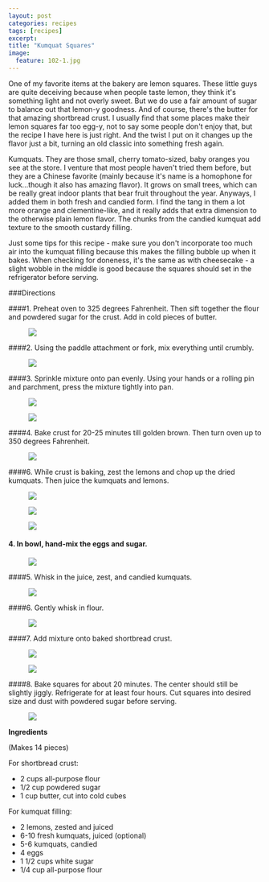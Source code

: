```yaml
---
layout: post
categories: recipes
tags: [recipes]
excerpt: 
title: "Kumquat Squares"
image:
  feature: 102-1.jpg
---
```


One of my favorite items at the bakery are lemon squares.  These little guys are quite deceiving because when people taste lemon, they think it's something light and not overly sweet.  But we do use a fair amount of sugar to balance out that lemon-y goodness.  And of course, there's the butter for that amazing shortbread crust.  I usually find that some places make their lemon squares far too egg-y, not to say some people don't enjoy that, but the recipe I have here is just right.  And the twist I put on it changes up the flavor just a bit, turning an old classic into something fresh again. 

Kumquats.  They are those small, cherry tomato-sized, baby oranges you see at the store.  I venture that most people haven't tried them before, but they are a Chinese favorite (mainly because it's name is a homophone for luck...though it also has amazing flavor).  It grows on small trees, which can be really great indoor plants that bear fruit throughout the year.  Anyways, I added them in both fresh and candied form.  I find the tang in them a lot more orange and clementine-like, and it really adds that extra dimension to the otherwise plain lemon flavor.  The chunks from the candied kumquat add texture to the smooth custardy filling. 

Just some tips for this recipe - make sure you don't incorporate too much air into the kumquat filling because this makes the filling bubble up when it bakes.  When checking for doneness, it's the same as with cheesecake - a slight wobble in the middle is good because the squares should set in the refrigerator before serving.


###Directions

####1. Preheat oven to 325 degrees Fahrenheit.  Then sift together the flour and powdered sugar for the crust.  Add in cold pieces of butter.  
<figure> <img src='/images/102-2.jpg'> </figure>

####2. Using the paddle attachment or fork, mix everything until crumbly.
<figure> <img src='/images/102-3.jpg'> </figure>

####3. Sprinkle mixture onto pan evenly.  Using your hands or a rolling pin and parchment, press the mixture tightly into pan.

<figure> <img src='/images/102-4.jpg'> </figure>

<figure> <img src='/images/102-5.jpg'> </figure>

####4. Bake crust for 20-25 minutes till golden brown.  Then turn oven up to 350 degrees Fahrenheit.
<figure> <img src='/images/102-6.jpg'> </figure>

####6. While crust is baking, zest the lemons and chop up the dried kumquats.  Then juice the kumquats and lemons.
<figure> <img src='/images/102-9.jpg'> </figure>

<figure> <img src='/images/102-7.jpg'> </figure>

<figure> <img src='/images/102-8.jpg'> </figure>

#### 4. In bowl, hand-mix the eggs and sugar.
<figure> <img src='/images/102-10.jpg'> </figure>

####5. Whisk in the juice, zest, and candied kumquats.
<figure> <img src='/images/102-11.jpg'> </figure>

####6. Gently whisk in flour.
<figure> <img src='/images/102-12.jpg'> </figure>

####7. Add mixture onto baked shortbread crust.
<figure> <img src='/images/102-13.jpg'> </figure>

<figure> <img src='/images/102-14.jpg'> </figure>

####8. Bake squares for about 20 minutes.  The center should still be slightly jiggly.  Refrigerate for at least four hours.  Cut squares into desired size and dust with powdered sugar before serving. 
<figure> <img src='/images/102-15.jpg'> </figure>



<section class='recipe'>
<p><strong>Ingredients</strong></p>

<p>(Makes 14 pieces)</p>

<p>For shortbread crust:</p>

<ul><li>2 cups all-purpose flour</li><li>1/2 cup powdered sugar</li><li>1 cup butter, cut into cold cubes</li></ul>

<p>For kumquat filling:</p>

<ul><li>2 lemons, zested and juiced</li><li>6-10 fresh kumquats, juiced (optional)</li><li>5-6 kumquats, candied</li><li>4 eggs</li><li>1 1/2 cups white sugar</li><li>1/4 cup all-purpose flour</li></ul></section>